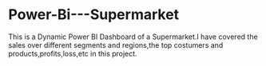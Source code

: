 # Power-Bi---Supermarket
This is a Dynamic Power BI Dashboard of a Supermarket.I have covered the sales over different segments and regions,the top costumers and products,profits,loss,etc in this project.
